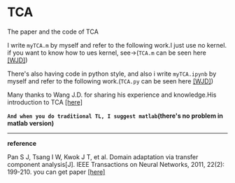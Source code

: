 # TCA

The paper and the code of TCA

I write `myTCA.m` by myself and refer to the following work.I just use no kernel. if you want to know how to ues kernel, see->(`TCA.m` can be seen here [[WJD]](https://github.com/jindongwang/transferlearning/tree/master/code/traditional/TCA))

There's also having code in python style, and also i write `myTCA.ipynb` by myself and refer to the following work.(`TCA.py` can be seen here [[WJD]](https://github.com/jindongwang/transferlearning/tree/master/code/traditional/TCA))

Many thanks to Wang J.D. for sharing his experience and knowledge.His introduction to TCA [[here]](https://zhuanlan.zhihu.com/p/26764147)

**`And when you do traditional TL, I suggest matlab`(there's no problem in matlab version)**

---

**reference**

Pan S J, Tsang I W, Kwok J T, et al. Domain adaptation via transfer component analysis[J]. IEEE Transactions on Neural Networks, 2011, 22(2): 199-210. you can get paper [[here]](https://ieeexplore.ieee.org/stamp/stamp.jsp?tp=&arnumber=5640675)
